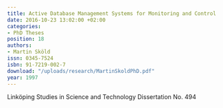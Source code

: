 ```yaml
---
title: Active Database Management Systems for Monitoring and Control
date: 2016-10-23 13:02:00 +02:00
categories:
- PhD Theses
position: 18
authors:
- Martin Sköld
issn: 0345-7524
isbn: 91-7219-002-7
download: "/uploads/research/MartinSkoldPhD.pdf"
year: 1997
---
```


Linköping Studies in Science and Technology Dissertation No. 494

